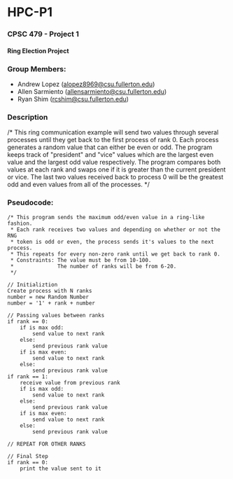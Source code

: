 # HPC-P1

### CPSC 479 - Project 1
#### Ring Election Project

### Group Members:
- Andrew Lopez (alopez8969@csu.fullerton.edu)
- Allen Sarmiento (allensarmiento@csu.fullerton.edu)
- Ryan Shim (rcshim@csu.fullerton.edu)

### Description
/* This ring communication example will send two values through several processes until
they get back to the first process of rank 0. Each process generates a random value that
can either be even or odd. The program keeps track of "president" and "vice" values
which are the largest even value and the largest odd value respectively. The program
compares both values at each rank and swaps one if it is greater than the current
president or vice. The last two values received back to process 0  will be the
greatest odd and even values from all of the processes. */

### Pseudocode:
    /* This program sends the maximum odd/even value in a ring-like fashion.
     * Each rank receives two values and depending on whether or not the RNG
     * token is odd or even, the process sends it's values to the next process.
     * This repeats for every non-zero rank until we get back to rank 0.
     * Constraints: The value must be from 10-100.
     *              The number of ranks will be from 6-20.
     */

    // Initializtion
    Create process with N ranks
    number = new Random Number
    number = '1' + rank + number

    // Passing values between ranks
    if rank == 0:
        if is max odd:
            send value to next rank
        else:
            send previous rank value
        if is max even:
            send value to next rank
        else:
            send previous rank value
    if rank == 1:
        receive value from previous rank
        if is max odd:
            send value to next rank
        else:
            send previous rank value
        if is max even:
            send value to next rank
        else:
            send previous rank value

    // REPEAT FOR OTHER RANKS

    // Final Step
    if rank == 0:
        print the value sent to it
